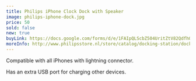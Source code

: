 ```yaml
---
title: Philips iPhone Clock Dock with Speaker
image: philips-iphone-dock.jpg
price: 50
sold: false
new: true
buyLink: https://docs.google.com/forms/d/e/1FAIpQLScbZ504UritZtV82QdfhQuVMZgGHU2o9nqQIv8dhNlFesLBEw/viewform?entry.1902462749=Philips+iPhone+Dock
moreInfo: http://www.philipsstore.nl/store/catalog/docking-station/docking-station/docking-luidspreker/productdetail/DS1400_12_NL_SHOPPUB/NL/nl/?&origin=|mckv|s5OFHUMmt_dc&pcrid=99751348951|plid|
---
```


Compatible with all iPhones with lightning connector.

Has an extra USB port for charging other devices.